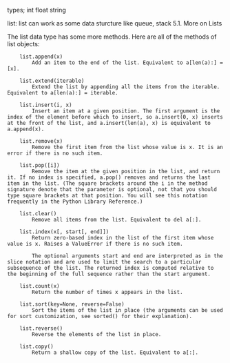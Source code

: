 types;
int
float
string

list: 
	list can work as some data sturcture like queue, stack
	5.1. More on Lists

The list data type has some more methods. Here are all of the methods of list objects:

		list.append(x)
			Add an item to the end of the list. Equivalent to a[len(a):] = [x].

		list.extend(iterable)
			Extend the list by appending all the items from the iterable. Equivalent to a[len(a):] = iterable.

		list.insert(i, x)
			Insert an item at a given position. The first argument is the index of the element before which to insert, so a.insert(0, x) inserts at the front of the list, and a.insert(len(a), x) is equivalent to a.append(x).

		list.remove(x)
			Remove the first item from the list whose value is x. It is an error if there is no such item.

		list.pop([i])
			Remove the item at the given position in the list, and return it. If no index is specified, a.pop() removes and returns the last item in the list. (The square brackets around the i in the method signature denote that the parameter is optional, not that you should type square brackets at that position. You will see this notation frequently in the Python Library Reference.)

		list.clear()
			Remove all items from the list. Equivalent to del a[:].

		list.index(x[, start[, end]])
			Return zero-based index in the list of the first item whose value is x. Raises a ValueError if there is no such item.

			The optional arguments start and end are interpreted as in the slice notation and are used to limit the search to a particular subsequence of the list. The returned index is computed relative to the beginning of the full sequence rather than the start argument.

		list.count(x)
			Return the number of times x appears in the list.

		list.sort(key=None, reverse=False)
			Sort the items of the list in place (the arguments can be used for sort customization, see sorted() for their explanation).

		list.reverse()
			Reverse the elements of the list in place.

		list.copy()
			Return a shallow copy of the list. Equivalent to a[:].

